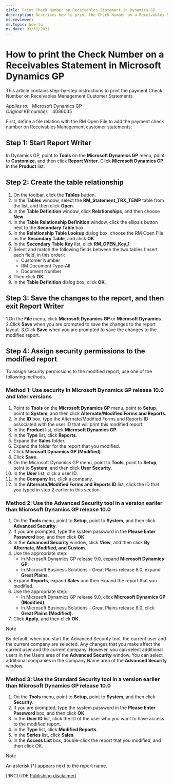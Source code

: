 ```yaml
---
title: Print Check Number on Receivables Statement in Dynamics GP
description: Describes how to print the Check Number on a Receivables Statement in Microsoft Dynamics GP.
ms.reviewer:
ms.topic: how-to
ms.date: 03/31/2021
---
```

# How to print the Check Number on a Receivables Statement in Microsoft Dynamics GP

This article contains step-by-step instructions to print the payment Check Number on Receivables Management Customer Statements.

_Applies to:_ &nbsp; Microsoft Dynamics GP  
_Original KB number:_ &nbsp; 4086035

First, define a file relation with the RM Open File to add the payment check number on Receivables Management customer statements:

## Step 1: Start Report Writer

In Dynamics GP, point to **Tools** on the **Microsoft Dynamics GP** menu, point to **Customize**, and then click **Report Writer**. Click **Microsoft Dynamics GP** in the **Product** list.

## Step 2: Create the table relationship

1. On the toolbar, click the **Tables** button.
2. In the **Tables** window, select the **RM_Statement_TRX_TEMP** table from the list, and then click **Open**.
3. In the **Table Definition** window, click **Relationships**, and then choose **New**.
4. In the **Table Relationship Definition** window, click the ellipsis button next to the **Secondary Table** box.
5. In the **Relationship Table Lookup** dialog box, choose the RM Open File as the **Secondary Table**, and click **OK**.
6. In the **Secondary Table Key** list, click **RM_OPEN_Key_1**.
7. Select and match the following fields between the two tables (Insert each field, in this order):
    - Customer Number
    - RM Document Type-All
    - Document Number
8. Then click **OK**.
9. In the **Table Definition** dialog box, click **OK**.

## Step 3: Save the changes to the report, and then exit Report Writer

1.On the **File** menu, click **Microsoft Dynamics GP** or **Microsoft Dynamics**.
2.Click **Save** when you are prompted to save the changes to the report layout.
3.Click **Save** when you are prompted to save the changes to the modified report.

## Step 4: Assign security permissions to the modified report

To assign security permissions to the modified report, use one of the following methods.

### Method 1: Use security in Microsoft Dynamics GP release 10.0 and later versions

1. Point to **Tools** on the **Microsoft Dynamics GP** menu, point to **Setup**, point to **System**, and then click **Alternate/Modified Forms and Reports**.
2. In the **ID** box, type the Alternate/Modified Forms and Reports ID associated with the user ID that will print this modified report.
3. In the **Product** list, click **Microsoft Dynamics GP**.
4. In the **Type** list, click **Reports**.
5. Expand the **Sales** folder.
6. Expand the folder for the report that you modified.
7. Click **Microsoft Dynamics GP (Modified)**.
8. Click **Save**.
9. On the Microsoft Dynamics GP menu, point to **Tools**, point to **Setup**, point to **System**, and then click **User Security**.
10. In the **User** list, click a user ID.
11. In the **Company** list, click a company.
12. In the **Alternate/Modified Forms and Reports ID** list, click the ID that you typed in step 2 earlier in this section.

### Method 2: Use the Advanced Security tool in a version earlier than Microsoft Dynamics GP release 10.0

1. On the **Tools** menu, point to **Setup**, point to **System**, and then click **Advanced Security**.
2. If you are prompted, type the system password in the **Please Enter Password** box, and then click **OK**.
3. In the **Advanced Security** window, click **View**, and then click **By Alternate, Modified, and Custom**.
4. Use the appropriate step:
    - In Microsoft Dynamics GP release 9.0, expand **Microsoft Dynamics GP**.
    - In Microsoft Business Solutions - Great Plains release 8.0, expand **Great Plains**.
5. Expand **Reports**, expand **Sales** and then expand the report that you modified.
6. Use the appropriate step:  
    - In Microsoft Dynamics GP release 9.0, click **Microsoft Dynamics GP (Modified)**.
    - In Microsoft Business Solutions - Great Plains release 8.0, click **Great Plains (Modified)**.
7. Click **Apply**, and then click **OK**.

> [!NOTE]
> By default, when you start the Advanced Security tool, the current user and the current company are selected. Any changes that you make affect the current user and the current company. However, you can select additional users in the Users area of the **Advanced Security** window. You can select additional companies in the Company Name area of the **Advanced Security** window.

### Method 3: Use the Standard Security tool in a version earlier than Microsoft Dynamics GP release 10.0

1. On the **Tools** menu, point to **Setup**, point to **System**, and then click **Security**.
2. If you are prompted, type the system password in the **Please Enter Password** box, and then click **OK**.
3. In the **User ID** list, click the ID of the user who you want to have access to the modified report.
4. In the **Type** list, click **Modified Reports**.
5. In the **Series** list, click **Sales**.
6. In the **Access List** box, double-click the report that you modified, and then click OK.

> [!NOTE]
> An asterisk (*) appears next to the report name.

[!INCLUDE [Publishing disclaimer](../../../includes/publishing-disclaimer.md)]
